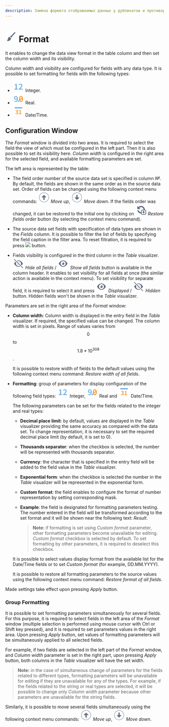 ```yaml
---
description: Замена формата отображаемых данных у дубликатов и противоречий в Loginom. Руководство по настройке формата. Групповое форматирование.
---
```

# ![](./../../images/icons/common/toolbar-controls/format_default.svg) Format

It enables to change the data view format in the table column and then set the column width and its visibility.

Column width and visibility are configured for fields with any data type. It is possible to set formatting for fields with the following types:

* ![](./../../images/icons/common/data-types/integer_default.svg) Integer.
* ![](./../../images/icons/common/data-types/float_default.svg) Real.
* ![](./../../images/icons/common/data-types/datetime_default.svg) Date/Time.

## Configuration Window

The *Format* window is divided into two areas. It is required to select the field the view of which must be configured in the left part. Then it is also possible to set its visibility here. *Column width* is configured in the right area for the selected field, and available formatting parameters are set.

The left area is represented by the table:

* The field order number of the source data set is specified in column *№*.
   By default, the fields are shown in the same order as in the source data set. Order of fields can be changed using the following context menu commands: ![](./../../images/icons/common/toolbar-controls/moveup_default.svg) *Move up*, ![](./../../images/icons/common/toolbar-controls/movedown_default.svg) *Move down*. If the fields order was changed, it can be restored to the initial one by clicking on ![](./../../images/icons/common/toolbar-controls/refresh-all_default.svg) *Restore fields order* button (by selecting the context menu command).

* The source data set fields with specification of data types are shown in the *Fields* column. It is possible to filter the list of fields by specifying the field caption in the filter area. To reset filtration, it is required to press ![](./../../images/extjs-theme/form/clear-trigger/clear-trigger_default.svg) button.

* Fields visibility is configured in the third column in the *Table* visualizer. ![](./../../images/icons/common/toolbar-controls/invisible_default.svg) *Hide all fields* / ![](./../../images/icons/common/toolbar-controls/visible_default.svg) *Show all fields* button is available in the column header. It enables to set visibility for all fields at once (the similar action is available in the context menu). To set visibility for separate field, it is required to select it and press ![](./../../images/icons/common/toolbar-controls/visible_default.svg) *Displayed* / ![](./../../images/icons/common/toolbar-controls/invisible_default.svg) *Hidden* button. Hidden fields won't be shown in the *Table* visualizer.

Parameters are set in the right area of the *Format* window:

* **Column width**: Column width is displayed in the entry field in the *Table* visualizer. If required, the specified value can be changed. The column width is set in pixels. Range of values varies from $$0$$ to $$1.8*10^{308}$$.

   It is possible to restore width of fields to the default values using the following context menu command: *Restore width of all fields*.

* **Formatting**: group of parameters for display configuration of the following field types: ![](./../../images/icons/common/data-types/integer_default.svg) Integer, ![](./../../images/icons/common/data-types/float_default.svg) Real and ![](./../../images/icons/common/data-types/datetime_default.svg) Date/Time.

   The following parameters can be set for the fields related to the integer and real types:

   * **Decimal place limit**: by default, values are displayed in the *Table* visualizer providing the same accuracy as compared with the data set. To change representation, it is necessary to set the required decimal place limit (by default, it is set to 0).
   * **Thousands separator**: when the checkbox is selected, the number will be represented with thousands separator.
   * **Currency**: the character that is specified in the entry field will be added to the field value in the *Table* visualizer.
   * **Exponential form**: when the checkbox is selected the number in the *Table* visualizer will be represented in the exponential form.
   * **Custom format**: the field enables to configure the format of number representation by setting corresponding mask.
   * **Example**: the field is designated for formatting parameters testing. The number entered in the field will be transformed according to the set format and it will be shown near the following text: *Result*.

      > **Note:** if formatting is set using *Custom format* parameter, other formatting parameters become unavailable for editing. *Custom format* checkbox is selected by default. To set formatting by other parameters, it is required to deselect this checkbox.

   It is possible to select values display format from the available list for the Date/Time fields or to set *Custom format* (for example, DD.MM.YYYY).

   It is possible to restore all formatting parameters to the source values using the following context menu command: *Restore format of all fields*.

Made settings take effect upon pressing *Apply* button.

### Group Formatting

It is possible to set formatting parameters simultaneously for several fields. For this purpose, it is required to select fields in the left area of the *Format* window (multiple selection is performed using mouse cursor with Ctrl or Shift key pressed), and it is required to set parameters values in the right area. Upon pressing *Apply* button, set values of formatting parameters will be simultaneously applied to all selected fields.

For example, if two fields are selected in the left part of the *Format* window, and *Column width* parameter is set in the right part, upon pressing *Apply* button, both columns in the *Table* visualizer will have the set width.

> **Note:** in the case of simultaneous change of parameters for the fields related to different types, formatting parameters will be unavailable for editing if they are unavailable for any of the types. For example, if the fields related to the string or real types are selected, it will be possible to change only *Column width* parameter because other parameters are unavailable for the string fields.

Similarly, it is possible to move several fields simultaneously using the following context menu commands: ![](./../../images/icons/common/toolbar-controls/moveup_default.svg) *Move up*, ![](./../../images/icons/common/toolbar-controls/movedown_default.svg) *Move down*.
